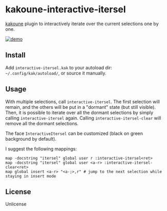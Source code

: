 # kakoune-interactive-itersel

[kakoune](http://kakoune.org) plugin to interactively iterate over the current selections one by one.

[![demo](https://asciinema.org/a/138332.png)](https://asciinema.org/a/138332)

## Install

Add `interactive-itersel.kak` to your autoload dir: `~/.config/kak/autoload/`, or source it manually.

## Usage

With multiple selections, call `interactive-itersel`. The first selection will remain, and the others will be put in a "dormant" state (but still visible). Then, it is possible to iterate over all the dormant selections by simply calling `interactive-itersel` again.
Calling `interactive-itersel-clear` will remove all the dormant selections.

The face `InteractiveItersel` can be customized (black on green background by default).

I suggest the following mappings:
```
map -docstring "itersel" global user r :interactive-itersel<ret>
map -docstring "itersel" global user <a-r> :interactive-itersel-clear<ret>
map global insert <a-r> "<a-;>,r" # jump to the next selection while staying in insert mode
```

## License

Unlicense

